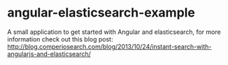 angular-elasticsearch-example
=============================

A small application to get started with Angular and elasticsearch, for more information check out this blog post: http://blog.comperiosearch.com/blog/2013/10/24/instant-search-with-angularjs-and-elasticsearch/
